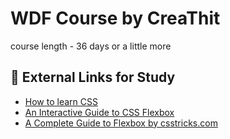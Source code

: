 # WDF Course by CreaThit
course length - 36 days or a little more

## 🔗 External Links for Study
- [How to learn CSS](https://www.smashingmagazine.com/2019/01/how-to-learn-css/)
- [An Interactive Guide to CSS Flexbox](https://www.joshwcomeau.com/css/interactive-guide-to-flexbox/)
- [A Complete Guide to Flexbox by csstricks.com](https://css-tricks.com/snippets/css/a-guide-to-flexbox/)


